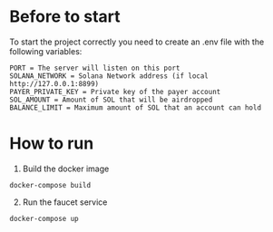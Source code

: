 # Before to start

To start the project correctly you need to create an .env file with the following variables:

```
PORT = The server will listen on this port
SOLANA_NETWORK = Solana Network address (if local http://127.0.0.1:8899)
PAYER_PRIVATE_KEY = Private key of the payer account
SOL_AMOUNT = Amount of SOL that will be airdropped
BALANCE_LIMIT = Maximum amount of SOL that an account can hold
```

# How to run

1. Build the docker image

```shell
docker-compose build
```

2. Run the faucet service

```shell
docker-compose up
```
